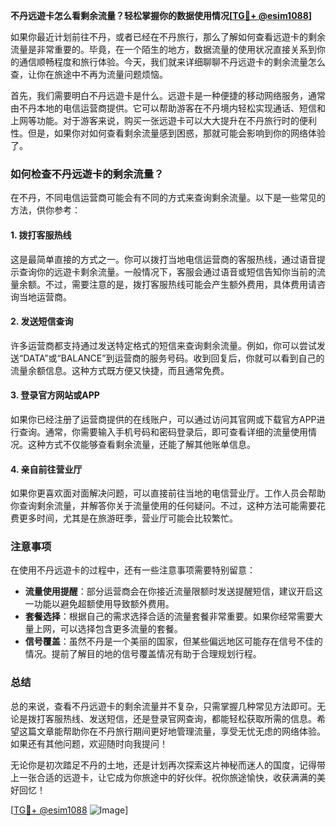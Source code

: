 **不丹远遊卡怎么看剩余流量？轻松掌握你的数据使用情况[[TG💪+ @esim1088](https://t.me/s/esim1088)]**

如果你最近计划前往不丹，或者已经在不丹旅行，那么了解如何查看远遊卡的剩余流量是非常重要的。毕竟，在一个陌生的地方，数据流量的使用状况直接关系到你的通信顺畅程度和旅行体验。今天，我们就来详细聊聊不丹远遊卡的剩余流量怎么查，让你在旅途中不再为流量问题烦恼。

首先，我们需要明白不丹远遊卡是什么。远遊卡是一种便捷的移动网络服务，通常由不丹本地的电信运营商提供。它可以帮助游客在不丹境内轻松实现通话、短信和上网等功能。对于游客来说，购买一张远遊卡可以大大提升在不丹旅行时的便利性。但是，如果你对如何查看剩余流量感到困惑，那就可能会影响到你的网络体验了。

### 如何检查不丹远遊卡的剩余流量？

在不丹，不同电信运营商可能会有不同的方式来查询剩余流量。以下是一些常见的方法，供你参考：

#### 1. **拨打客服热线**
这是最简单直接的方式之一。你可以拨打当地电信运营商的客服热线，通过语音提示查询你的远遊卡剩余流量。一般情况下，客服会通过语音或短信告知你当前的流量余额。不过，需要注意的是，拨打客服热线可能会产生额外费用，具体费用请咨询当地运营商。

#### 2. **发送短信查询**
许多运营商都支持通过发送特定格式的短信来查询剩余流量。例如，你可以尝试发送“DATA”或“BALANCE”到运营商的服务号码。收到回复后，你就可以看到自己的流量余额信息。这种方式既方便又快捷，而且通常免费。

#### 3. **登录官方网站或APP**
如果你已经注册了运营商提供的在线账户，可以通过访问其官网或下载官方APP进行查询。通常，你需要输入手机号码和密码登录后，即可查看详细的流量使用情况。这种方式不仅能够查看剩余流量，还能了解其他账单信息。

#### 4. **亲自前往营业厅**
如果你更喜欢面对面解决问题，可以直接前往当地的电信营业厅。工作人员会帮助你查询剩余流量，并解答你关于流量使用的任何疑问。不过，这种方法可能需要花费更多时间，尤其是在旅游旺季，营业厅可能会比较繁忙。

### 注意事项

在使用不丹远遊卡的过程中，还有一些注意事项需要特别留意：

- **流量使用提醒**：部分运营商会在你接近流量限额时发送提醒短信，建议开启这一功能以避免超额使用导致额外费用。
- **套餐选择**：根据自己的需求选择合适的流量套餐非常重要。如果你经常需要大量上网，可以选择包含更多流量的套餐。
- **信号覆盖**：虽然不丹是一个美丽的国家，但某些偏远地区可能存在信号不佳的情况。提前了解目的地的信号覆盖情况有助于合理规划行程。

### 总结

总的来说，查看不丹远遊卡的剩余流量并不复杂，只需掌握几种常见方法即可。无论是拨打客服热线、发送短信，还是登录官网查询，都能轻松获取所需的信息。希望这篇文章能帮助你在不丹旅行期间更好地管理流量，享受无忧无虑的网络体验。如果还有其他问题，欢迎随时向我提问！

无论你是初次踏足不丹的土地，还是计划再次探索这片神秘而迷人的国度，记得带上一张合适的远遊卡，让它成为你旅途中的好伙伴。祝你旅途愉快，收获满满的美好回忆！

[[TG💪+ @esim1088](https://t.me/s/esim1088) ![Image](https://i.postimg.cc/4NQfJmqS/Snipaste-2025-05-13-00-14-12.png)]